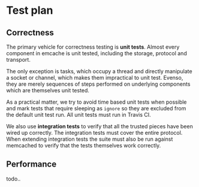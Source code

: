 # Test plan


## Correctness

The primary vehicle for correctness testing is **unit tests**. Almost every
component in emcache is unit tested, including the storage, protocol and
transport.

The only exception is tasks, which occupy a thread and directly manipulate a
socket or channel, which makes them impractical to unit test. Evenso, they are
merely sequences of steps performed on underlying components which are
themselves unit tested.

As a practical matter, we try to avoid time based unit tests when possible and
mark tests that require sleeping as `ignore` so they are excluded from the
default unit test run. All unit tests must run in Travis CI.

We also use **integration tests** to verify that all the trusted pieces have been
wired up correctly. The integration tests must cover the entire protocol. When
extending integration tests the suite must also be run against memcached to
verify that the tests themselves work correctly.


## Performance

todo..

